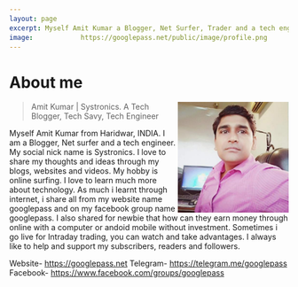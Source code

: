 ```yaml
---
layout: page
excerpt: Myself Amit Kumar a Blogger, Net Surfer, Trader and a tech engineer. My social nick name is Systronics.
image:            https://googlepass.net/public/image/profile.png
---
```


# About me

<p class="full-width no-margin"><img src="/public/image/profile.png" alt="Systronics" width="200" height="200" align="right"/></p>

<blockquote class="full-width"><p>Amit Kumar | Systronics. A Tech Blogger, Tech Savy, Tech Engineer</p></blockquote>


Myself Amit Kumar from Haridwar, INDIA. I am a Blogger, Net surfer and a tech engineer. My social nick name is Systronics. I love to share my thoughts and ideas through my blogs, websites and videos. My hobby is  online surfing. I love to learn much more about technology. As much i learnt through internet, i share all from my website name googlepass and on my facebook group name googlepass. I also shared for newbie that how can they earn money through online with a computer or andoid mobile without investment. Sometimes i go live for Intraday trading, you can watch and take advantages. I always like to help and support my subscribers, readers and followers.<br>

Website- https://googlepass.net
Telegram- https://telegram.me/googlepass
Facebook- https://www.facebook.com/groups/googlepass

<div class="sharethis-inline-follow-buttons"></div>

